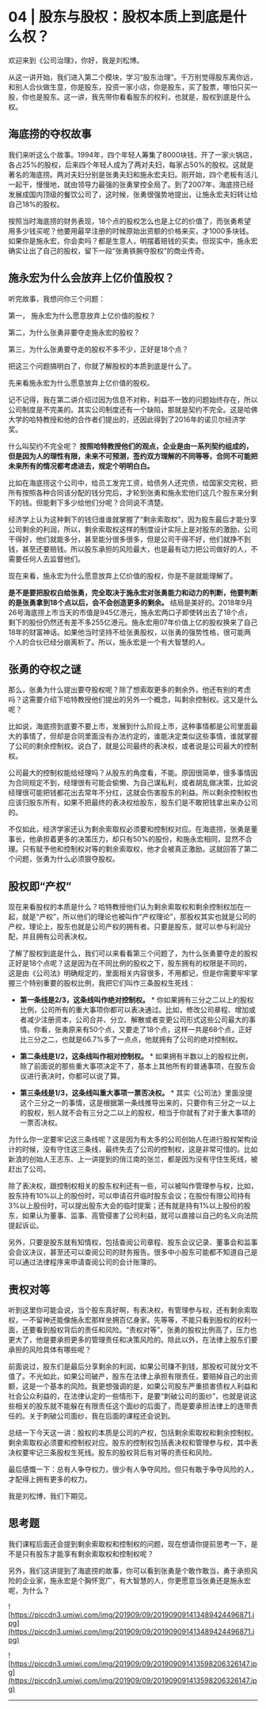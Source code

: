 # 04 | 股东与股权：股权本质上到底是什么权？

欢迎来到《公司治理》，你好，我是刘松博。

从这一讲开始，我们进入第二个模块，学习“股东治理”。千万别觉得股东离你远，和别人合伙做生意，你是股东，投资一家小店，你是股东，买了股票，哪怕只买一股，你也是股东。这一讲，我先带你看看股东的权利，也就是，股权到底是什么权。

## 海底捞的夺权故事

我们来听这么个故事。1994年，四个年轻人筹集了8000块钱，开了一家火锅店，各占25%的股权，后来四个年轻人成为了两对夫妇，每家占50%的股权。这就是著名的海底捞。两对夫妇分别是张勇夫妇和施永宏夫妇。刚开始，四个老板有活儿一起干，慢慢地，就由领导力最强的张勇掌控全局了。到了2007年，海底捞已经发展成国内顶级的餐饮公司了，这时候，张勇很强势地提出，让施永宏夫妇转让给自己18%的股权。

按照当时海底捞的财务表现，18个点的股权怎么也是上亿的价值了，而张勇希望用多少钱买呢？他要用最早注册的时候原始出资额的价格来买，才1000多块钱。如果你是施永宏，你会卖吗？都是生意人，明摆着赔钱的买卖。但现实中，施永宏确实让出了自己的股权，留下一段“张勇铁腕夺股权”的商业传奇。

## 施永宏为什么会放弃上亿价值股权？

听完故事，我想问你三个问题：

第一， 施永宏为什么愿意放弃上亿价值的股权？

第二，为什么张勇非要夺走施永宏的股权？

第三，为什么张勇要夺走的股权不多不少，正好是18个点？

把这三个问题搞明白了，你就了解股权的本质到底是什么了。

先来看施永宏为什么愿意放弃上亿价值的股权。

记不记得，我在第二讲介绍过因为信息不对称，利益不一致的问题始终存在，所以公司制度是不完美的。其实公司制度还有一个缺陷，那就是契约不完全。这是哈佛大学的哈特教授和他的合作者们提出的，还因此得到了2016年的诺贝尔经济学奖。

什么叫契约不完全呢？ **按照哈特教授他们的观点，企业是由一系列契约组成的，但是因为人的理性有限，未来不可预测，签约双方理解的不同等等，合同不可能把未来所有的情况都考虑进去，规定个明明白白。**

比如在海底捞这个公司中，给员工发完工资，给债务人还完债，给国家交完税，把所有按照各种合同该分配的钱分完后，才轮到张勇和施永宏他们这几个股东来分剩下的钱。但能剩下多少给他们分呢？合同说不清楚。

经济学上认为这种剩下的钱归谁谁就掌握了“剩余索取权”，因为股东最后才能分享公司剩余的利润，所以，剩余索取权这样的制度设计实际上是对股东的激励，公司干得好，他们就能多分，甚至能分很多很多，但是公司干得不好，他们就挣不到钱，甚至还要赔钱。所以股东承担的风险最大，也是最有动力把公司做好的人，不需要任何人去监督他们。

现在来看，施永宏为什么愿意放弃上亿价值的股权，你是不是就能理解了。

 **是不是要把股权白给张勇，完全取决于施永宏对张勇能力和动力的判断，他要判断的是张勇拿到18个点以后，会不会创造更多的剩余。** 结局是美好的。2018年9月26号海底捞上市当天的市值是945亿港元，施永宏两口子即使转出去了18个点，剩下的股份仍然还有差不多255亿港元。施永宏用07年价值上亿的股权换来了自己18年的财富神话。如果他当时坚持不给张勇股权，以张勇的强势性格，很可能两个人的合伙已经分崩离析了。所以，施永宏是一个有大智慧的人。

## 张勇的夺权之谜

那么，张勇为什么提出要夺股权呢？除了想索取更多的剩余外，他还有别的考虑吗？这需要介绍下哈特教授他们提出的另外一个概念，叫剩余控制权。这又是什么呢？

比如说，海底捞到底要不要上市，发展到什么阶段上市，这种事情都是公司里面最大的事情了，但却是合同里面没有办法约定的，谁能决定类似这些事情，谁就掌握了公司的剩余控制权。说白了，就是公司最终的表决权，或者说是公司最大的控制权。

公司最大的控制权能给经理吗？从股东的角度看，不能。原因很简单，很多事情因为合同规定不到，经理很有可能会偷懒、为自己谋私利，或者胡乱做决策，比如说经理很可能把钱都花出去常年不分红，这就会伤害股东的利益。所以剩余控制权也应该归股东所有，如果不把最终的表决权给股东，股东们是不敢把钱拿出来办公司的。

不仅如此，经济学家还认为剩余索取权必须要和控制权对应。在海底捞，张勇是董事长，他承担着更多的决策压力，却只有50%的股份，和施永宏相同，显然不合理。只有赋予他和控制权对等的剩余索取权，他才会被真正激励。这就回答了第二个问题，张勇为什么必须狠夺股权。

## 股权即“产权”

现在来看股权的本质是什么？哈特教授他们认为剩余索取权和剩余控制权加在一起，就是“产权”，所以他们的理论也被叫作“产权理论”，那股权其实也就是公司的产权，理论上，股东也就是公司产权的拥有者。只要是股东，就可以参与利润分配，并且拥有公司表决权。

了解了股权到底是什么，我们可以来看看第三个问题了，为什么张勇要夺走的股权正好是18个点呢？这是因为在不同比例的股权之下，股东拥有的权限是不同的，这是由《公司法》明确规定的，里面相关内容很多，不用都记，但是你需要牢牢掌握三个特别重要的股权比例，我把它们叫作三条股权生死线：

* **第一条线是2/3，这条线叫作绝对控制权。** * 你如果拥有三分之二以上的股权比例，公司所有的重大事项你都可以表决通过。比如，修改公司章程、增加或者减少注册资本，公司合并、分立、解散或者变更公司形式这些公司最大的事情。你看，张勇原来有50个点，又要走了18个点，这样一共是68个点，正好比三分之二，也就是66.7%多了一点点，他就拥有了公司的绝对控制权。

* **第二条线是1/2，这条线叫作相对控制权。** * 如果拥有半数以上的股权比例，除了前面说的那些重大事项决定不了，基本上其他所有的普通事项，在股东会议进行表决时，你都可以说了算。

* **第三条线是1/3，这条线叫重大事项一票否决权。** * 其实《公司法》里面没提这个三分之一的事情，这是根据第一条线推导出来的，只要你有三分之一以上的股权，别人就不会有三分之二以上的股权，相当于你就有了对于重大事项的一票否决权。

为什么你一定要牢记这三条线呢？这是因为有太多的公司创始人在进行股权架构设计的时候，没有守住这三条线，最终失去了公司的控制权，这是非常可惜的。比如新浪的创始人王志东、上一讲提到的俏江南的张兰，都是因为没有守住生死线，被赶出了公司。

除了表决权，跟控制权相关的股东权利还有一些，可以被叫作管理参与权，比如，股东持有10%以上的股份时，可以申请召开临时股东会议；在股份有限公司持有3%以上股份时，可以提出股东大会的临时提案；还有就是持有1%以上股份的股东，如果认为董事、监事、高管侵害了公司利益，就可以直接以自己的名义向法院提起诉讼。

另外，只要是股东就有知情权，包括查阅公司章程、股东会议记录、董事会和监事会会议决议，甚至还可以查阅公司的财务报告。很多中小股东可能都不知道自己是可以通过法律程序来申请查阅公司的会计账簿的。

## 责权对等

听到这里你可能会说，当个股东真好啊，有表决权，有管理参与权，还有剩余索取权，一不留神还能像施永宏那样坐拥百亿身家。先等等，不能只看到股权的权利一面，还要看到股权背后的责任和风险。“责权对等”，张勇的股权比例高了，压力也更大了，他是要承担更多的管理责任和决策风险的。除此以外，在法律上股东们要承担的风险具体有哪些呢？

前面说过，股东们是最后分享剩余的利润，如果公司赚不到钱，那股权可就分文不值了。不光如此，如果公司破产，股东在法律上承担有限责任，要赔掉自己的出资额，这是一个基本的风险。我更想强调的是，如果公司股东严重损害债权人利益和社会公众利益的，在法律认定的一些情形下，是要“刺破公司的面纱”，也就是说这些相关的股东就不能躲在有限责任这个面纱的后面了，而是要承担法律上的连带责任的。关于刺破公司面纱，我在后面的课程还会说到。

总结一下今天这一讲：股权的本质是公司的产权，包括剩余索取权和剩余控制权。剩余索取权必须要和控制权对应。股东的控制权包括表决权和管理参与权，其中表决权要牢记三条股权生死线。股东的股权背后有对等的责任和风险。

最后感慨一下：总有人争夺权力，很少有人争夺风险。但只有敢于争夺风险的人，才配得上拥有更多的权力。

我是刘松博，我们下期见。

## 思考题

我们课程后面还会提到剩余索取权和控制权的问题，现在想请你提前思考一下，是不是只有股东才能享有剩余索取权和控制权呢？

另外，我们这讲提到了海底捞的故事，你可以看到张勇是个敢作敢当，勇于承担风险的企业家，施永宏是个胸怀宽广，有大智慧的人，你更愿意当张勇还是施永宏呢，为什么？

![https://piccdn3.umiwi.com/img/201909/09/201909091413489424496871.jpg](https://piccdn3.umiwi.com/img/201909/09/201909091413489424496871.jpg)

![https://piccdn3.umiwi.com/img/201909/09/201909091413598206326147.jpg](https://piccdn3.umiwi.com/img/201909/09/201909091413598206326147.jpg)

---
